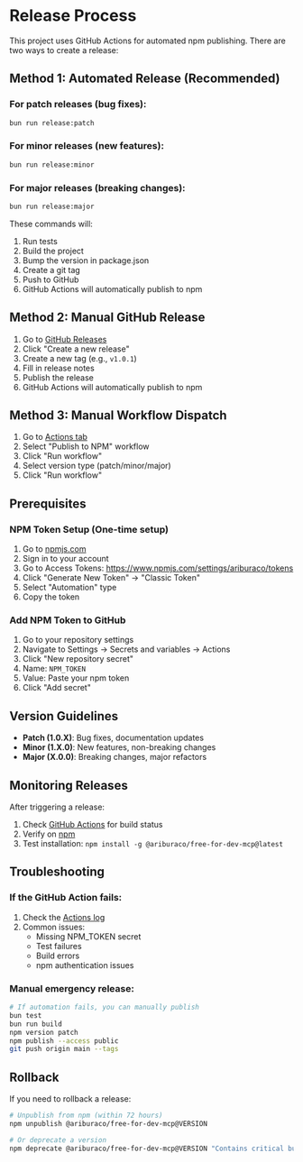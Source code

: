 # Release Process

This project uses GitHub Actions for automated npm publishing. There are two ways to create a release:

## Method 1: Automated Release (Recommended)

### For patch releases (bug fixes):
```bash
bun run release:patch
```

### For minor releases (new features):
```bash
bun run release:minor
```

### For major releases (breaking changes):
```bash
bun run release:major
```

These commands will:
1. Run tests
2. Build the project
3. Bump the version in package.json
4. Create a git tag
5. Push to GitHub
6. GitHub Actions will automatically publish to npm

## Method 2: Manual GitHub Release

1. Go to [GitHub Releases](https://github.com/ariburaco/free-for-dev-mcp/releases)
2. Click "Create a new release"
3. Create a new tag (e.g., `v1.0.1`)
4. Fill in release notes
5. Publish the release
6. GitHub Actions will automatically publish to npm

## Method 3: Manual Workflow Dispatch

1. Go to [Actions tab](https://github.com/ariburaco/free-for-dev-mcp/actions)
2. Select "Publish to NPM" workflow
3. Click "Run workflow"
4. Select version type (patch/minor/major)
5. Click "Run workflow"

## Prerequisites

### NPM Token Setup (One-time setup)

1. Go to [npmjs.com](https://www.npmjs.com/)
2. Sign in to your account
3. Go to Access Tokens: https://www.npmjs.com/settings/ariburaco/tokens
4. Click "Generate New Token" → "Classic Token"
5. Select "Automation" type
6. Copy the token

### Add NPM Token to GitHub

1. Go to your repository settings
2. Navigate to Settings → Secrets and variables → Actions
3. Click "New repository secret"
4. Name: `NPM_TOKEN`
5. Value: Paste your npm token
6. Click "Add secret"

## Version Guidelines

- **Patch (1.0.X)**: Bug fixes, documentation updates
- **Minor (1.X.0)**: New features, non-breaking changes
- **Major (X.0.0)**: Breaking changes, major refactors

## Monitoring Releases

After triggering a release:
1. Check [GitHub Actions](https://github.com/ariburaco/free-for-dev-mcp/actions) for build status
2. Verify on [npm](https://www.npmjs.com/package/@ariburaco/free-for-dev-mcp)
3. Test installation: `npm install -g @ariburaco/free-for-dev-mcp@latest`

## Troubleshooting

### If the GitHub Action fails:

1. Check the [Actions log](https://github.com/ariburaco/free-for-dev-mcp/actions)
2. Common issues:
   - Missing NPM_TOKEN secret
   - Test failures
   - Build errors
   - npm authentication issues

### Manual emergency release:

```bash
# If automation fails, you can manually publish
bun test
bun run build
npm version patch
npm publish --access public
git push origin main --tags
```

## Rollback

If you need to rollback a release:

```bash
# Unpublish from npm (within 72 hours)
npm unpublish @ariburaco/free-for-dev-mcp@VERSION

# Or deprecate a version
npm deprecate @ariburaco/free-for-dev-mcp@VERSION "Contains critical bug, use 1.0.2 instead"
```
